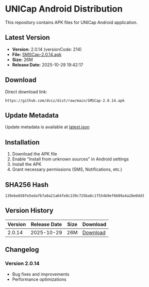 # UNICap Android Distribution

This repository contains APK files for UNICap Android application.

## Latest Version

- **Version:** 2.0.14 (versionCode: 214)
- **File:** [SMSCap-2.0.14.apk](SMSCap-2.0.14.apk)
- **Size:** 26M
- **Release Date:** 2025-10-29 19:42:17

## Download

Direct download link:
```
https://github.com/dviz/dist/raw/main/SMSCap-2.0.14.apk
```

## Update Metadata

Update metadata is available at [latest.json](latest.json)

## Installation

1. Download the APK file
2. Enable "Install from unknown sources" in Android settings
3. Install the APK
4. Grant necessary permissions (SMS, Notifications, etc.)

## SHA256 Hash

```
139ebe038fe5edafb7a0a21a64fe8c239c725ba6c1f554b9ef6689a4a28e0dd3
```

## Version History

| Version | Release Date | Size | Download |
|---------|--------------|------|----------|
| 2.0.14 | 2025-10-29 | 26M | [Download](SMSCap-2.0.14.apk) |

## Changelog

### Version 2.0.14
- Bug fixes and improvements
- Performance optimizations
